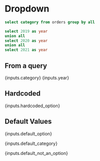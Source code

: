 # Dropdown

```sql categories
select category from orders group by all
```

```sql years
select 2019 as year 
union all 
select 2020 as year
union all
select 2021 as year
```

## From a query

<Dropdown data={categories} name=category value=category/>

<Dropdown data={years} name=year value=year/>

{inputs.category} {inputs.year}

## Hardcoded

<Dropdown name=hardcoded_option >
    <DropdownOption value=1 valueLabel="Option 1" />
    <DropdownOption value=2 valueLabel="Option 2" />
    <DropdownOption value=3 valueLabel="Option 3" />
</Dropdown>

{inputs.hardcoded_option}

## Default Values

<Dropdown name=default_option defaultValue=2>
    <DropdownOption value=1 valueLabel="Option 1" />
    <DropdownOption value=2 valueLabel="Option 2" />
    <DropdownOption value=3 valueLabel="Option 3" />
</Dropdown>

{inputs.default_option}


<Dropdown name=default_category data={categories} value=category defaultValue="Cursed Sporting Goods"/>

{inputs.default_category}


<Dropdown 
    name=default_not_an_option 
    data={categories} 
    value=category 
    title="Default not present in"
    defaultValue="Not an option"
/>

{inputs.default_not_an_option}

<!-- TODO: Fix this which breaks when you pass input into a query

```sql orders
select * from orders
where category = '${inputs.category}'
and date_part('year', order_datetime) = '${inputs.year}'
```

-->